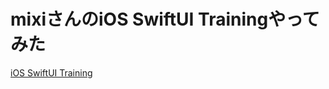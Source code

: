 # mixiさんのiOS SwiftUI Trainingやってみた
[iOS SwiftUI Training](https://github.com/mixigroup/ios-swiftui-training)

